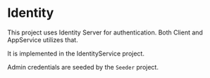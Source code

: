 # Identity

This project uses Identity Server for authentication. Both Client and AppService utilizes that.

It is implemented in the IdentityService project.

Admin credentials are seeded by the ```Seeder``` project.
